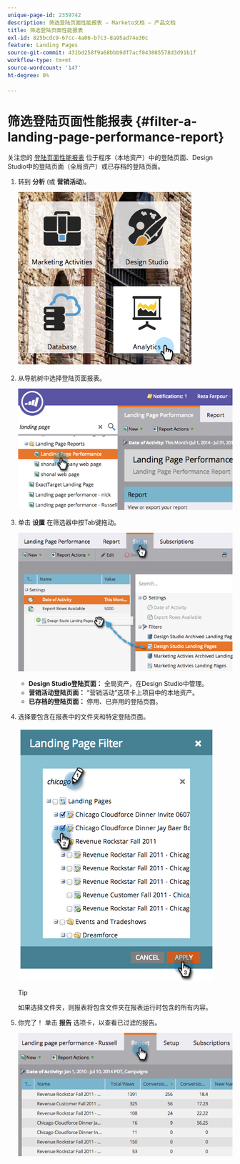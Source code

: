 ```yaml
---
unique-page-id: 2359742
description: 筛选登陆页面性能报表 — Marketo文档 — 产品文档
title: 筛选登陆页面性能报表
exl-id: 825bcdc9-67cc-4a06-b7c3-8a95ad74e30c
feature: Landing Pages
source-git-commit: 431bd258f9a68bbb9df7acf043085578d3d91b1f
workflow-type: tm+mt
source-wordcount: '147'
ht-degree: 0%

---
```


# 筛选登陆页面性能报表 {#filter-a-landing-page-performance-report}

关注您的 [登陆页面性能报表](/help/marketo/product-docs/demand-generation/landing-pages/understanding-landing-pages/landing-page-performance-report.md) 位于程序（本地资产）中的登陆页面、Design Studio中的登陆页面（全局资产）或已存档的登陆页面。

1. 转到 **分析** (或 **营销活动**)。

   ![](assets/analyticstile.png)

1. 从导航树中选择登陆页面报表。

   ![](assets/image2014-9-18-15-3a46-3a6.png)

1. 单击 **设置** 在筛选器中按Tab键拖动。

   ![](assets/image2014-9-18-15-3a46-3a16.png)

   * **Design Studio登陆页面：** 全局资产，在Design Studio中管理。
   * **营销活动登陆页面：** “营销活动”选项卡上项目中的本地资产。
   * **已存档的登陆页面：** 停用、已弃用的登陆页面。

1. 选择要包含在报表中的文件夹和特定登陆页面。

   ![](assets/image2014-9-18-15-3a46-3a47.png)

   >[!TIP]
   >
   >如果选择文件夹，则报表将包含文件夹在报表运行时包含的所有内容。

1. 你完了！ 单击 **报告** 选项卡，以查看已过滤的报告。

   ![](assets/image2014-9-18-15-3a47-3a21.png)
